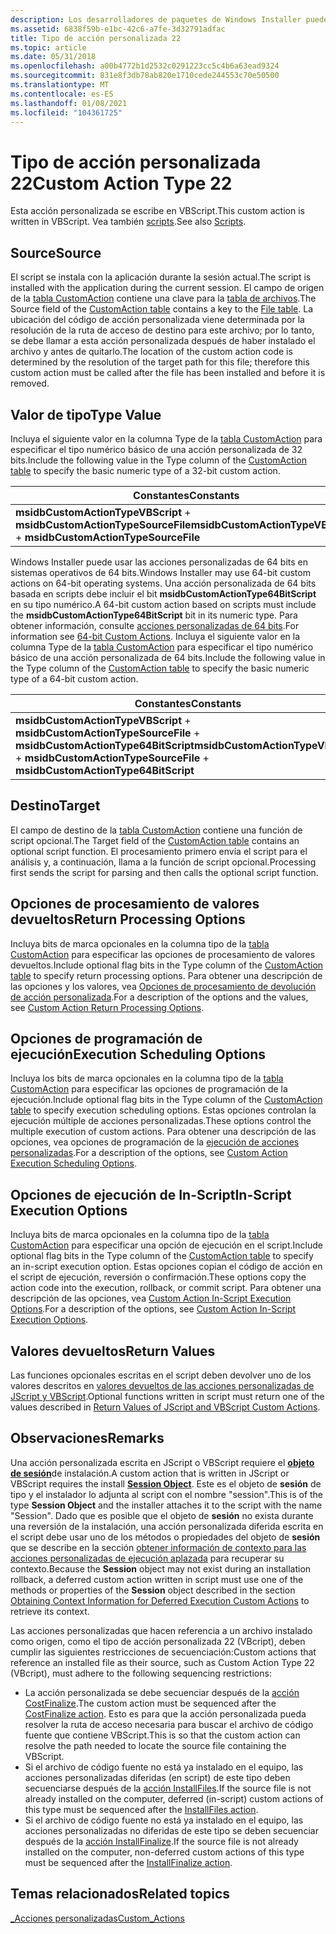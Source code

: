 ```yaml
---
description: Los desarrolladores de paquetes de Windows Installer pueden optar por usar una acción personalizada tipo 22 cuando las acciones estándar no son suficientes para ejecutar la instalación.
ms.assetid: 6838f59b-e1bc-42c6-a7fe-3d32791adfac
title: Tipo de acción personalizada 22
ms.topic: article
ms.date: 05/31/2018
ms.openlocfilehash: a00b4772b1d2532c0291223cc5c4b6a63ead9324
ms.sourcegitcommit: 831e8f3db78ab820e1710cede244553c70e50500
ms.translationtype: MT
ms.contentlocale: es-ES
ms.lasthandoff: 01/08/2021
ms.locfileid: "104361725"
---
```

# <a name="custom-action-type-22"></a><span data-ttu-id="69c60-103">Tipo de acción personalizada 22</span><span class="sxs-lookup"><span data-stu-id="69c60-103">Custom Action Type 22</span></span>

<span data-ttu-id="69c60-104">Esta acción personalizada se escribe en VBScript.</span><span class="sxs-lookup"><span data-stu-id="69c60-104">This custom action is written in VBScript.</span></span> <span data-ttu-id="69c60-105">Vea también [scripts](scripts.md).</span><span class="sxs-lookup"><span data-stu-id="69c60-105">See also [Scripts](scripts.md).</span></span>

## <a name="source"></a><span data-ttu-id="69c60-106">Source</span><span class="sxs-lookup"><span data-stu-id="69c60-106">Source</span></span>

<span data-ttu-id="69c60-107">El script se instala con la aplicación durante la sesión actual.</span><span class="sxs-lookup"><span data-stu-id="69c60-107">The script is installed with the application during the current session.</span></span> <span data-ttu-id="69c60-108">El campo de origen de la [tabla CustomAction](customaction-table.md) contiene una clave para la [tabla de archivos](file-table.md).</span><span class="sxs-lookup"><span data-stu-id="69c60-108">The Source field of the [CustomAction table](customaction-table.md) contains a key to the [File table](file-table.md).</span></span> <span data-ttu-id="69c60-109">La ubicación del código de acción personalizada viene determinada por la resolución de la ruta de acceso de destino para este archivo; por lo tanto, se debe llamar a esta acción personalizada después de haber instalado el archivo y antes de quitarlo.</span><span class="sxs-lookup"><span data-stu-id="69c60-109">The location of the custom action code is determined by the resolution of the target path for this file; therefore this custom action must be called after the file has been installed and before it is removed.</span></span>

## <a name="type-value"></a><span data-ttu-id="69c60-110">Valor de tipo</span><span class="sxs-lookup"><span data-stu-id="69c60-110">Type Value</span></span>

<span data-ttu-id="69c60-111">Incluya el siguiente valor en la columna Type de la [tabla CustomAction](customaction-table.md) para especificar el tipo numérico básico de una acción personalizada de 32 bits.</span><span class="sxs-lookup"><span data-stu-id="69c60-111">Include the following value in the Type column of the [CustomAction table](customaction-table.md) to specify the basic numeric type of a 32-bit custom action.</span></span>



| <span data-ttu-id="69c60-112">Constantes</span><span class="sxs-lookup"><span data-stu-id="69c60-112">Constants</span></span>                                                               | <span data-ttu-id="69c60-113">Hexadecimal</span><span class="sxs-lookup"><span data-stu-id="69c60-113">Hexadecimal</span></span> | <span data-ttu-id="69c60-114">Decimal</span><span class="sxs-lookup"><span data-stu-id="69c60-114">Decimal</span></span> |
|-------------------------------------------------------------------------|-------------|---------|
| <span data-ttu-id="69c60-115">**msidbCustomActionTypeVBScript**  +  **msidbCustomActionTypeSourceFile**</span><span class="sxs-lookup"><span data-stu-id="69c60-115">**msidbCustomActionTypeVBScript** + **msidbCustomActionTypeSourceFile**</span></span> | <span data-ttu-id="69c60-116">0x016</span><span class="sxs-lookup"><span data-stu-id="69c60-116">0x016</span></span>       | <span data-ttu-id="69c60-117">22</span><span class="sxs-lookup"><span data-stu-id="69c60-117">22</span></span>      |



 

<span data-ttu-id="69c60-118">Windows Installer puede usar las acciones personalizadas de 64 bits en sistemas operativos de 64 bits.</span><span class="sxs-lookup"><span data-stu-id="69c60-118">Windows Installer may use 64-bit custom actions on 64-bit operating systems.</span></span> <span data-ttu-id="69c60-119">Una acción personalizada de 64 bits basada en scripts debe incluir el bit **msidbCustomActionType64BitScript** en su tipo numérico.</span><span class="sxs-lookup"><span data-stu-id="69c60-119">A 64-bit custom action based on scripts must include the **msidbCustomActionType64BitScript** bit in its numeric type.</span></span> <span data-ttu-id="69c60-120">Para obtener información, consulte [acciones personalizadas de 64 bits](64-bit-custom-actions.md).</span><span class="sxs-lookup"><span data-stu-id="69c60-120">For information see [64-bit Custom Actions](64-bit-custom-actions.md).</span></span> <span data-ttu-id="69c60-121">Incluya el siguiente valor en la columna Type de la [tabla CustomAction](customaction-table.md) para especificar el tipo numérico básico de una acción personalizada de 64 bits.</span><span class="sxs-lookup"><span data-stu-id="69c60-121">Include the following value in the Type column of the [CustomAction table](customaction-table.md) to specify the basic numeric type of a 64-bit custom action.</span></span>



| <span data-ttu-id="69c60-122">Constantes</span><span class="sxs-lookup"><span data-stu-id="69c60-122">Constants</span></span>                                                                                                      | <span data-ttu-id="69c60-123">Hexadecimal</span><span class="sxs-lookup"><span data-stu-id="69c60-123">Hexadecimal</span></span> | <span data-ttu-id="69c60-124">Decimal</span><span class="sxs-lookup"><span data-stu-id="69c60-124">Decimal</span></span> |
|----------------------------------------------------------------------------------------------------------------|-------------|---------|
| <span data-ttu-id="69c60-125">**msidbCustomActionTypeVBScript**  +  **msidbCustomActionTypeSourceFile**  +  **msidbCustomActionType64BitScript**</span><span class="sxs-lookup"><span data-stu-id="69c60-125">**msidbCustomActionTypeVBScript** + **msidbCustomActionTypeSourceFile** + **msidbCustomActionType64BitScript**</span></span> | <span data-ttu-id="69c60-126">0x0001016</span><span class="sxs-lookup"><span data-stu-id="69c60-126">0x0001016</span></span>   | <span data-ttu-id="69c60-127">4118</span><span class="sxs-lookup"><span data-stu-id="69c60-127">4118</span></span>    |



 

## <a name="target"></a><span data-ttu-id="69c60-128">Destino</span><span class="sxs-lookup"><span data-stu-id="69c60-128">Target</span></span>

<span data-ttu-id="69c60-129">El campo de destino de la [tabla CustomAction](customaction-table.md) contiene una función de script opcional.</span><span class="sxs-lookup"><span data-stu-id="69c60-129">The Target field of the [CustomAction table](customaction-table.md) contains an optional script function.</span></span> <span data-ttu-id="69c60-130">El procesamiento primero envía el script para el análisis y, a continuación, llama a la función de script opcional.</span><span class="sxs-lookup"><span data-stu-id="69c60-130">Processing first sends the script for parsing and then calls the optional script function.</span></span>

## <a name="return-processing-options"></a><span data-ttu-id="69c60-131">Opciones de procesamiento de valores devueltos</span><span class="sxs-lookup"><span data-stu-id="69c60-131">Return Processing Options</span></span>

<span data-ttu-id="69c60-132">Incluya bits de marca opcionales en la columna tipo de la [tabla CustomAction](customaction-table.md) para especificar las opciones de procesamiento de valores devueltos.</span><span class="sxs-lookup"><span data-stu-id="69c60-132">Include optional flag bits in the Type column of the [CustomAction table](customaction-table.md) to specify return processing options.</span></span> <span data-ttu-id="69c60-133">Para obtener una descripción de las opciones y los valores, vea [Opciones de procesamiento de devolución de acción personalizada](custom-action-return-processing-options.md).</span><span class="sxs-lookup"><span data-stu-id="69c60-133">For a description of the options and the values, see [Custom Action Return Processing Options](custom-action-return-processing-options.md).</span></span>

## <a name="execution-scheduling-options"></a><span data-ttu-id="69c60-134">Opciones de programación de ejecución</span><span class="sxs-lookup"><span data-stu-id="69c60-134">Execution Scheduling Options</span></span>

<span data-ttu-id="69c60-135">Incluya los bits de marca opcionales en la columna tipo de la [tabla CustomAction](customaction-table.md) para especificar las opciones de programación de la ejecución.</span><span class="sxs-lookup"><span data-stu-id="69c60-135">Include optional flag bits in the Type column of the [CustomAction table](customaction-table.md) to specify execution scheduling options.</span></span> <span data-ttu-id="69c60-136">Estas opciones controlan la ejecución múltiple de acciones personalizadas.</span><span class="sxs-lookup"><span data-stu-id="69c60-136">These options control the multiple execution of custom actions.</span></span> <span data-ttu-id="69c60-137">Para obtener una descripción de las opciones, vea opciones de programación de la [ejecución de acciones personalizadas](custom-action-execution-scheduling-options.md).</span><span class="sxs-lookup"><span data-stu-id="69c60-137">For a description of the options, see [Custom Action Execution Scheduling Options](custom-action-execution-scheduling-options.md).</span></span>

## <a name="in-script-execution-options"></a><span data-ttu-id="69c60-138">Opciones de ejecución de In-Script</span><span class="sxs-lookup"><span data-stu-id="69c60-138">In-Script Execution Options</span></span>

<span data-ttu-id="69c60-139">Incluya bits de marca opcionales en la columna tipo de la [tabla CustomAction](customaction-table.md) para especificar una opción de ejecución en el script.</span><span class="sxs-lookup"><span data-stu-id="69c60-139">Include optional flag bits in the Type column of the [CustomAction table](customaction-table.md) to specify an in-script execution option.</span></span> <span data-ttu-id="69c60-140">Estas opciones copian el código de acción en el script de ejecución, reversión o confirmación.</span><span class="sxs-lookup"><span data-stu-id="69c60-140">These options copy the action code into the execution, rollback, or commit script.</span></span> <span data-ttu-id="69c60-141">Para obtener una descripción de las opciones, vea [Custom Action In-Script Execution Options](custom-action-in-script-execution-options.md).</span><span class="sxs-lookup"><span data-stu-id="69c60-141">For a description of the options, see [Custom Action In-Script Execution Options](custom-action-in-script-execution-options.md).</span></span>

## <a name="return-values"></a><span data-ttu-id="69c60-142">Valores devueltos</span><span class="sxs-lookup"><span data-stu-id="69c60-142">Return Values</span></span>

<span data-ttu-id="69c60-143">Las funciones opcionales escritas en el script deben devolver uno de los valores descritos en [valores devueltos de las acciones personalizadas de JScript y VBScript](return-values-of-jscript-and-vbscript-custom-actions.md).</span><span class="sxs-lookup"><span data-stu-id="69c60-143">Optional functions written in script must return one of the values described in [Return Values of JScript and VBScript Custom Actions](return-values-of-jscript-and-vbscript-custom-actions.md).</span></span>

## <a name="remarks"></a><span data-ttu-id="69c60-144">Observaciones</span><span class="sxs-lookup"><span data-stu-id="69c60-144">Remarks</span></span>

<span data-ttu-id="69c60-145">Una acción personalizada escrita en JScript o VBScript requiere el [**objeto de sesión**](session-object.md)de instalación.</span><span class="sxs-lookup"><span data-stu-id="69c60-145">A custom action that is written in JScript or VBScript requires the install [**Session Object**](session-object.md).</span></span> <span data-ttu-id="69c60-146">Este es el objeto de **sesión** de tipo y el instalador lo adjunta al script con el nombre "session".</span><span class="sxs-lookup"><span data-stu-id="69c60-146">This is of the type **Session Object** and the installer attaches it to the script with the name "Session".</span></span> <span data-ttu-id="69c60-147">Dado que es posible que el objeto de **sesión** no exista durante una reversión de la instalación, una acción personalizada diferida escrita en el script debe usar uno de los métodos o propiedades del objeto de **sesión** que se describe en la sección [obtener información de contexto para las acciones personalizadas de ejecución aplazada](obtaining-context-information-for-deferred-execution-custom-actions.md) para recuperar su contexto.</span><span class="sxs-lookup"><span data-stu-id="69c60-147">Because the **Session** object may not exist during an installation rollback, a deferred custom action written in script must use one of the methods or properties of the **Session** object described in the section [Obtaining Context Information for Deferred Execution Custom Actions](obtaining-context-information-for-deferred-execution-custom-actions.md) to retrieve its context.</span></span>

<span data-ttu-id="69c60-148">Las acciones personalizadas que hacen referencia a un archivo instalado como origen, como el tipo de acción personalizada 22 (VBcript), deben cumplir las siguientes restricciones de secuenciación:</span><span class="sxs-lookup"><span data-stu-id="69c60-148">Custom actions that reference an installed file as their source, such as Custom Action Type 22 (VBcript), must adhere to the following sequencing restrictions:</span></span>

-   <span data-ttu-id="69c60-149">La acción personalizada se debe secuenciar después de la [acción CostFinalize](costfinalize-action.md).</span><span class="sxs-lookup"><span data-stu-id="69c60-149">The custom action must be sequenced after the [CostFinalize action](costfinalize-action.md).</span></span> <span data-ttu-id="69c60-150">Esto es para que la acción personalizada pueda resolver la ruta de acceso necesaria para buscar el archivo de código fuente que contiene VBScript.</span><span class="sxs-lookup"><span data-stu-id="69c60-150">This is so that the custom action can resolve the path needed to locate the source file containing the VBScript.</span></span>
-   <span data-ttu-id="69c60-151">Si el archivo de código fuente no está ya instalado en el equipo, las acciones personalizadas diferidas (en script) de este tipo deben secuenciarse después de la [acción InstallFiles](installfiles-action.md).</span><span class="sxs-lookup"><span data-stu-id="69c60-151">If the source file is not already installed on the computer, deferred (in-script) custom actions of this type must be sequenced after the [InstallFiles action](installfiles-action.md).</span></span>
-   <span data-ttu-id="69c60-152">Si el archivo de código fuente no está ya instalado en el equipo, las acciones personalizadas no diferidas de este tipo se deben secuenciar después de la [acción InstallFinalize](installfinalize-action.md).</span><span class="sxs-lookup"><span data-stu-id="69c60-152">If the source file is not already installed on the computer, non-deferred custom actions of this type must be sequenced after the [InstallFinalize action](installfinalize-action.md).</span></span>

## <a name="related-topics"></a><span data-ttu-id="69c60-153">Temas relacionados</span><span class="sxs-lookup"><span data-stu-id="69c60-153">Related topics</span></span>

<dl> <dt>

[<span data-ttu-id="69c60-154">\_Acciones personalizadas</span><span class="sxs-lookup"><span data-stu-id="69c60-154">Custom\_Actions</span></span>](custom-actions.md)
</dt> </dl>

 

 




